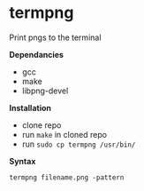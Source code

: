 # termpng
Print pngs to the terminal

**Dependancies**
- gcc
- make
- libpng-devel

**Installation**
- clone repo
- run `make` in cloned repo
- run `sudo cp termpng /usr/bin/`

**Syntax**

`termpng filename.png -pattern`
